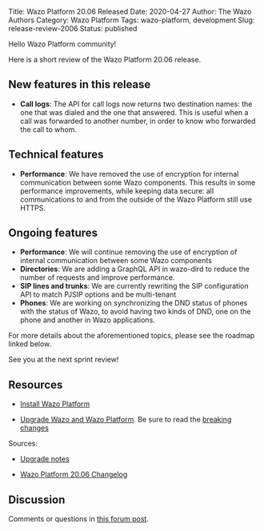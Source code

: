 Title: Wazo Platform 20.06 Released
Date: 2020-04-27
Author: The Wazo Authors
Category: Wazo Platform
Tags: wazo-platform, development
Slug: release-review-2006
Status: published

Hello Wazo Platform community!

Here is a short review of the Wazo Platform 20.06 release.

## New features in this release

* **Call logs**: The API for call logs now returns two destination names: the one that was dialed and the one that answered. This is useful when a call was forwarded to another number, in order to know who forwarded the call to whom.

## Technical features

* **Performance**: We have removed the use of encryption for internal communication between some Wazo components. This results in some performance improvements, while keeping data secure: all communications to and from the outside of the Wazo Platform still use HTTPS.

## Ongoing features

* **Performance**: We will continue removing the use of encryption of internal communication between some Wazo components
* **Directories**: We are adding a GraphQL API in wazo-dird to reduce the number of requests and improve performance.
* **SIP lines and trunks**: We are currently rewriting the SIP configuration API to match PJSIP options and be multi-tenant
* **Phones**: We are working on synchronizing the DND status of phones with the status of Wazo, to avoid having two kinds of DND, one on the phone and another in Wazo applications.


For more details about the aforementioned topics, please see the roadmap linked below.

See you at the next sprint review!

## Resources

* [Install Wazo Platform](/uc-doc/installation/install-system)

* [Upgrade Wazo and Wazo Platform](/uc-doc/upgrade/). Be sure to read the [breaking changes](/uc-doc/upgrade/upgrade_notes#20-06)

Sources:

* [Upgrade notes](/uc-doc/upgrade/upgrade_notes#20-06)

* [Wazo Platform 20.06 Changelog](https://wazo-dev.atlassian.net/secure/ReleaseNote.jspa?projectId=10011&version=10084)

## Discussion

Comments or questions in [this forum post](https://wazo-platform.discourse.group/t/blog-wazo-platform-20-06-released).

